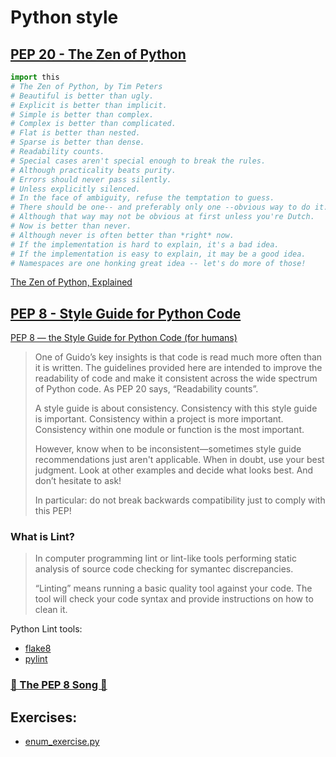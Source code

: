 # Python style

## [PEP 20 - The Zen of Python]
```python
import this
# The Zen of Python, by Tim Peters
# Beautiful is better than ugly.
# Explicit is better than implicit.
# Simple is better than complex.
# Complex is better than complicated.
# Flat is better than nested.
# Sparse is better than dense.
# Readability counts.
# Special cases aren't special enough to break the rules.
# Although practicality beats purity.
# Errors should never pass silently.
# Unless explicitly silenced.
# In the face of ambiguity, refuse the temptation to guess.
# There should be one-- and preferably only one --obvious way to do it.
# Although that way may not be obvious at first unless you're Dutch.
# Now is better than never.
# Although never is often better than *right* now.
# If the implementation is hard to explain, it's a bad idea.
# If the implementation is easy to explain, it may be a good idea.
# Namespaces are one honking great idea -- let's do more of those!
```

[The Zen of Python, Explained][]

## [PEP 8 - Style Guide for Python Code]
[PEP 8 — the Style Guide for Python Code (for humans)][]

> One of Guido’s key insights is that code is read much more often than it is written.
> The guidelines provided here are intended to improve the readability of code
> and make it consistent across the wide spectrum of Python code. As PEP 20 says,
> “Readability counts”.
>
> A style guide is about consistency. Consistency with this style guide is important.
> Consistency within a project is more important. Consistency within one module
> or function is the most important.
>
> However, know when to be inconsistent—sometimes style guide recommendations
> just aren't applicable. When in doubt, use your best judgment.
> Look at other examples and decide what looks best. And don’t hesitate to ask!
>
> In particular: do not break backwards compatibility just to comply with this PEP!

### What is Lint?
> In computer programming lint or lint-like tools performing static analysis of
> source code checking for symantec discrepancies.
> 
> “Linting” means running a basic quality tool against your code.
> The tool will check your code syntax and provide instructions on how to clean it.

Python Lint tools:
* [flake8]
* [pylint]

### [🎵 The PEP 8 Song 🎵]

## Exercises:
* [enum_exercise.py](enum_exercise.py)

[The Zen of Python, Explained]: https://inventwithpython.com/blog/2018/08/17/the-zen-of-python-explained/
[PEP 8 - Style Guide for Python Code]: https://www.python.org/dev/peps/pep-0008/
[PEP 20 - The Zen of Python]: https://www.python.org/dev/peps/pep-0020/
[PEP 8 — the Style Guide for Python Code (for humans)]: https://pep8.org/
[What is Flake8 and why we should use it?]: https://medium.com/python-pandemonium/what-is-flake8-and-why-we-should-use-it-b89bd78073f2
[flake8]:https://flake8.pycqa.org/en/latest/
[pylint]: https://pylint.org/
[🎵 The PEP 8 Song 🎵]: https://www.youtube.com/watch?v=hgI0p1zf31k
